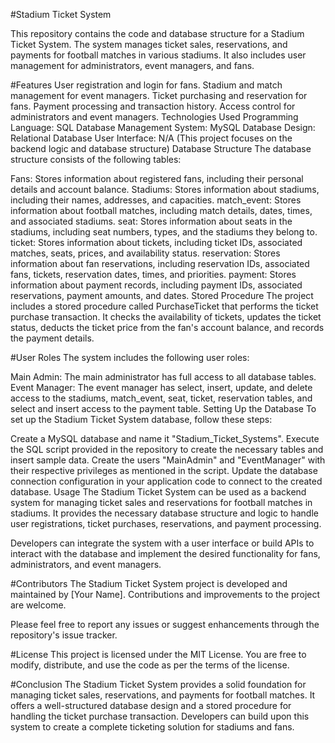 #Stadium Ticket System

This repository contains the code and database structure for a Stadium Ticket System. The system manages ticket sales, reservations, and payments for football matches in various stadiums. It also includes user management for administrators, event managers, and fans.

#Features
User registration and login for fans.
Stadium and match management for event managers.
Ticket purchasing and reservation for fans.
Payment processing and transaction history.
Access control for administrators and event managers.
Technologies Used
Programming Language: SQL
Database Management System: MySQL
Database Design: Relational Database
User Interface: N/A (This project focuses on the backend logic and database structure)
Database Structure
The database structure consists of the following tables:

Fans: Stores information about registered fans, including their personal details and account balance.
Stadiums: Stores information about stadiums, including their names, addresses, and capacities.
match_event: Stores information about football matches, including match details, dates, times, and associated stadiums.
seat: Stores information about seats in the stadiums, including seat numbers, types, and the stadiums they belong to.
ticket: Stores information about tickets, including ticket IDs, associated matches, seats, prices, and availability status.
reservation: Stores information about fan reservations, including reservation IDs, associated fans, tickets, reservation dates, times, and priorities.
payment: Stores information about payment records, including payment IDs, associated reservations, payment amounts, and dates.
Stored Procedure
The project includes a stored procedure called PurchaseTicket that performs the ticket purchase transaction. It checks the availability of tickets, updates the ticket status, deducts the ticket price from the fan's account balance, and records the payment details.

#User Roles
The system includes the following user roles:

Main Admin: The main administrator has full access to all database tables.
Event Manager: The event manager has select, insert, update, and delete access to the stadiums, match_event, seat, ticket, reservation tables, and select and insert access to the payment table.
Setting Up the Database
To set up the Stadium Ticket System database, follow these steps:

Create a MySQL database and name it "Stadium_Ticket_Systems".
Execute the SQL script provided in the repository to create the necessary tables and insert sample data.
Create the users "MainAdmin" and "EventManager" with their respective privileges as mentioned in the script.
Update the database connection configuration in your application code to connect to the created database.
Usage
The Stadium Ticket System can be used as a backend system for managing ticket sales and reservations for football matches in stadiums. It provides the necessary database structure and logic to handle user registrations, ticket purchases, reservations, and payment processing.

Developers can integrate the system with a user interface or build APIs to interact with the database and implement the desired functionality for fans, administrators, and event managers.

#Contributors
The Stadium Ticket System project is developed and maintained by [Your Name]. Contributions and improvements to the project are welcome.

Please feel free to report any issues or suggest enhancements through the repository's issue tracker.

#License
This project is licensed under the MIT License. You are free to modify, distribute, and use the code as per the terms of the license.

#Conclusion
The Stadium Ticket System provides a solid foundation for managing ticket sales, reservations, and payments for football matches. It offers a well-structured database design and a stored procedure for handling the ticket purchase transaction. Developers can build upon this system to create a complete ticketing solution for stadiums and fans.
